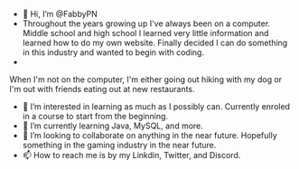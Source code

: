 - 👋 Hi, I’m @FabbyPN
- Throughout the years growing up I've always been on a computer. Middle school and high school I learned very little information and learned how to do my own website.  Finally decided I can do something in this industry and wanted to begin with coding. 
- 
When I'm not on the computer, I'm either going out hiking with my dog or I'm out with friends eating out at new restaurants. 
- 👀 I’m interested in learning as much as I possibly can. Currently enroled in a course to start from the beginning.
- 🌱 I’m currently learning Java, MySQL, and more.
- 💞️ I’m looking to collaborate on anything in the near future. Hopefully something in the gaming industry in the near future. 
- 📫 How to reach me is by my Linkdin, Twitter, and Discord. 

<!---
FabbyPN/FabbyPN is a ✨ special ✨ repository because its `README.md` (this file) appears on your GitHub profile.
You can click the Preview link to take a look at your changes.
--->
